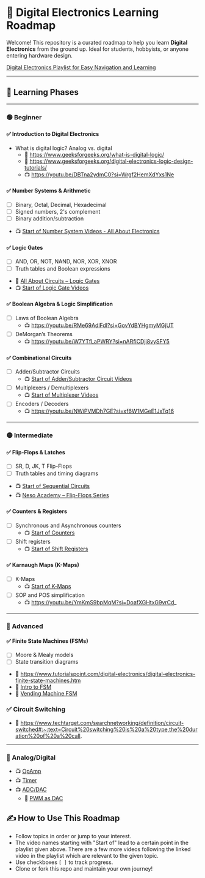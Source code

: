 # 🧭 Digital Electronics Learning Roadmap

Welcome! This repository is a curated roadmap to help you learn **Digital Electronics** from the ground up. Ideal for students, hobbyists, or anyone entering hardware design.

[Digital Electronics Playlist for Easy Navigation and Learning](https://youtube.com/playlist?list=PLwjK_iyK4LLBC_so3odA64E2MLgIRKafl&si=QRme7aEatHJV55Ht)

---

## 🧠 Learning Phases

---

### 🟢 Beginner

#### ✅ Introduction to Digital Electronics
- What is digital logic? Analog vs. digital
  - 📖 https://www.geeksforgeeks.org/what-is-digital-logic/
  - 📖 https://www.geeksforgeeks.org/digital-electronics-logic-design-tutorials/
  - 📺 https://youtu.be/DBTna2ydmC0?si=Wrgf2HemXdYxs1Ne

#### ✅ Number Systems & Arithmetic
- [ ] Binary, Octal, Decimal, Hexadecimal
- [ ] Signed numbers, 2's complement
- [ ] Binary addition/subtraction
- 📺 [Start of Number System Videos - All About Electronics](https://youtu.be/XrSgsJ-28Do?si=UM8MKPGQkAKfzFb0)

#### ✅ Logic Gates
- [ ] AND, OR, NOT, NAND, NOR, XOR, XNOR
- [ ] Truth tables and Boolean expressions
- 📖 [All About Circuits – Logic Gates](https://www.allaboutcircuits.com/textbook/digital/chpt-3/logic-gates/)
- 📺 [Start of Logic Gate Videos](https://youtu.be/0lwhoQ5aQe8?si=Ngx9FgC3saR0CTNA)

#### ✅ Boolean Algebra & Logic Simplification
- [ ] Laws of Boolean Algebra
  - 📺 https://youtu.be/RMe69AdlFdI?si=GovYdBYHgmyMGjUT
- [ ] DeMorgan’s Theorems
  - 📺 https://youtu.be/W7YTfLaPWRY?si=nARfiCDji8vySFY5

#### ✅ Combinational Circuits
- [ ] Adder/Subtractor Circuits
  - 📺 [Start of Adder/Subtractor Circuit Videos](https://youtu.be/5XbRIVWFRIw?si=lHBzsHbmcD6S4tr7)
- [ ] Multiplexers / Demultiplexers
  - 📺 [Start of Multiplexer Videos](https://youtu.be/aQlF-9i3fAA?si=1qIjllpkKx56jvZC)
- [ ] Encoders / Decoders
  - 📺 https://youtu.be/NWiPVMDh7GE?si=xf6W1MGeE1JxTq16

---

### 🟡 Intermediate

#### ✅ Flip-Flops & Latches
- [ ] SR, D, JK, T Flip-Flops
- [ ] Truth tables and timing diagrams
- 📺 [Start of Sequential Circuits](https://youtu.be/fLN1YOmuAr8?si=cEHt0SAo2grxBJBS)
- 📺 [Neso Academy – Flip-Flops Series](https://www.youtube.com/playlist?list=PLBlnK6fEyqRjq1jsbT1g1Jcl8g1Ni-NZb)

#### ✅ Counters & Registers
- [ ] Synchronous and Asynchronous counters
  - 📺 [Start of Counters](https://youtu.be/AKe2T5BkI1U?si=7-xz6LumVTaatDi7)
- [ ] Shift registers
  - 📺 [Start of Shift Registers](https://youtu.be/bAQfPQqKCHs?si=ofAocFwVD6_gWoZL)


#### ✅ Karnaugh Maps (K-Maps)
- [ ] K-Maps
  - 📺 [Start of K-Maps](https://youtu.be/lw1STgKUpW0?si=GqeWtc_9E89aZook)
- [ ] SOP and POS simplification
  - 📺 https://youtu.be/YmKmS9bpMqM?si=DoafXGHtxG9vrCd_

---

### 🔴 Advanced

#### ✅ Finite State Machines (FSMs)
- [ ] Moore & Mealy models
- [ ] State transition diagrams
- 📖 https://www.tutorialspoint.com/digital-electronics/digital-electronics-finite-state-machines.htm
- 📖 [Intro to FSM](./resources/Intro_to_FSM.pdf)
- 📖 [Vending Machine FSM](./resources/Vending_Machine_FSM.pdf)

### ✅ Circuit Switching
- 📖 https://www.techtarget.com/searchnetworking/definition/circuit-switched#:~:text=Circuit%20switching%20is%20a%20type,the%20duration%20of%20a%20call.


---

### 🔵 Analog/Digital
- 📺 [OpAmp](https://youtube.com/playlist?list=PLwjK_iyK4LLDBB1E9MFbxGCEnmMMOAXOH&si=YUYaSFDnrc-Q643P)
- 📺 [Timer](https://youtu.be/DBTna2ydmC0?si=NRpoViW0jtf_luo2)
- 📺 [ADC/DAC](https://youtube.com/playlist?list=PLwjK_iyK4LLCnW-df-_53d-6yYrGb9zZc&si=rnaJttZ3t-601D9t)
  - 📖 [PWM as DAC](https://www.allaboutcircuits.com/technical-articles/turn-your-pwm-into-a-dac/)

## ✍️ How to Use This Roadmap

- Follow topics in order or jump to your interest.
- The video names starting with "Start of" lead to a certain point in the playlist given above. There are a few more videos following the linked video in the playlist which are relevant to the given topic.
- Use checkboxes `[ ]` to track progress.
- Clone or fork this repo and maintain your own journey!

